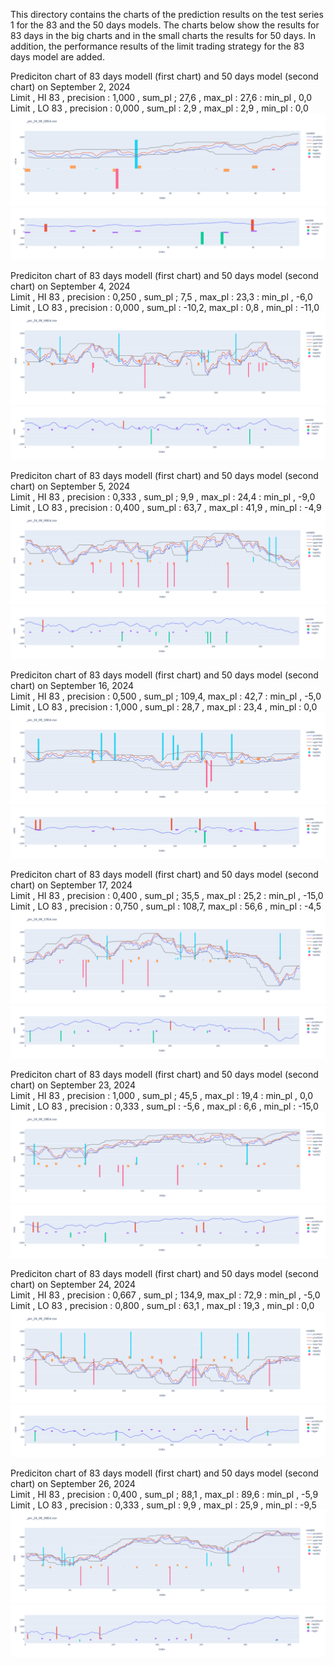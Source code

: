 This directory contains the charts of the prediction results on the test series 1 for the 83 and the 50 days models.
The charts below show the results for 83 days in the big charts and in the small charts the results for 50 days.
In addition, the performance results of the limit trading strategy for the 83 days model are added.

Prediciton chart of 83 days modell (first chart) and 50 days model (second chart) on September 2, 2024\
Limit  , HI 83 , precision : 1,000 , sum_pl ; 27,6 , max_pl : 27,6 : min_pl , 0,0\
Limit  , LO 83 , precision : 0,000 , sum_pl : 2,9 ,  max_pl : 2,9 ,  min_pl : 0,0\
![Prediciton chart 83 days modell](0902/plt_24_09_02_d83a.png)
![Prediciton chart 50 days modell](0902/plt_24_09_02_d50a_s.png)

Prediciton chart of 83 days modell (first chart) and 50 days model (second chart) on September 4, 2024\
Limit  , HI 83 , precision : 0,250 , sum_pl ; 7,5 ,  max_pl : 23,3 : min_pl , -6,0\
Limit  , LO 83 , precision : 0,000 , sum_pl : -10,2, max_pl : 0,8 ,  min_pl : -11,0\
![Prediciton chart 83 days modell](0904/plt_24_09_04_d83a.png)
![Prediciton chart 50 days modell](0904/plt_24_09_04_d50a_s.png)

Prediciton chart of 83 days modell (first chart) and 50 days model (second chart) on September 5, 2024\
Limit  , HI 83 , precision : 0,333 , sum_pl ; 9,9 ,  max_pl : 24,4 : min_pl , -9,0\
Limit  , LO 83 , precision : 0,400 , sum_pl : 63,7 , max_pl : 41,9 , min_pl : -4,9\
![Prediciton chart 83 days modell](0905/plt_24_09_05_d83a.png)
![Prediciton chart 50 days modell](0905/plt_24_09_05_d50a_s.png)

Prediciton chart of 83 days modell (first chart) and 50 days model (second chart) on September 16, 2024\
Limit  , HI 83 , precision : 0,500 , sum_pl ; 109,4, max_pl : 42,7 : min_pl , -5,0\
Limit  , LO 83 , precision : 1,000 , sum_pl : 28,7 , max_pl : 23,4 , min_pl : 0,0\
![Prediciton chart 83 days modell](0916/plt_24_09_16_d83a.png)
![Prediciton chart 50 days modell](0916/plt_24_09_16_d50a_s.png)

Prediciton chart of 83 days modell (first chart) and 50 days model (second chart) on September 17, 2024\
Limit  , HI 83 , precision : 0,400 , sum_pl ; 35,5 , max_pl : 25,2 : min_pl , -15,0\
Limit  , LO 83 , precision : 0,750 , sum_pl : 108,7, max_pl : 56,6 , min_pl : -4,5\
![Prediciton chart 83 days modell](0917/plt_24_09_17_d83a.png)
![Prediciton chart 50 days modell](0917/plt_24_09_17_d50a_s.png)

Prediciton chart of 83 days modell (first chart) and 50 days model (second chart) on September 23, 2024\
Limit  , HI 83 , precision : 1,000 , sum_pl ; 45,5 , max_pl : 19,4 : min_pl , 0,0\
Limit  , LO 83 , precision : 0,333 , sum_pl : -5,6 , max_pl : 6,6 ,  min_pl : -15,0\
![Prediciton chart 83 days modell](0923/plt_24_09_23_d83a.png)
![Prediciton chart 50 days modell](0923/plt_24_09_23_d50a_s.png)

Prediciton chart of 83 days modell (first chart) and 50 days model (second chart) on September 24, 2024\
Limit  , HI 83 , precision : 0,667 , sum_pl ; 134,9, max_pl : 72,9 : min_pl , -5,0\
Limit  , LO 83 , precision : 0,800 , sum_pl : 63,1 , max_pl : 19,3 , min_pl : 0,0\
![Prediciton chart 83 days modell](0924/plt_24_09_24_d83a.png)
![Prediciton chart 50 days modell](0924/plt_24_09_24_d50a_s.png)

Prediciton chart of 83 days modell (first chart) and 50 days model (second chart) on September 26, 2024\
Limit  , HI 83 , precision : 0,400 , sum_pl ; 88,1 , max_pl : 89,6 : min_pl , -5,9\
Limit  , LO 83 , precision : 0,333 , sum_pl : 9,9 ,  max_pl : 25,9 , min_pl : -9,5\
![Prediciton chart 83 days modell](0926/plt_24_09_26_d83a.png)
![Prediciton chart 50 days modell](0926/plt_24_09_26_d50a_s.png)
